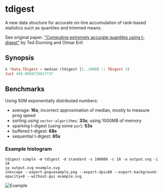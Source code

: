 # tdigest

A new data structure for accurate on-line accumulation of rank-based statistics such as quantiles and trimmed means.

See original paper: ["Computing extremely accurate quantiles using t-digest"](https://github.com/tdunning/t-digest/blob/master/docs/t-digest-paper/histo.pdf) by Ted Dunning and Otmar Ertl

## Synopsis

```hs
λ *Data.TDigest > median (tdigest [1..1000] :: TDigest 3)
Just 499.0090729817737
```

## Benchmarks


Using 50M exponentially distributed numbers:

- average: **16s**; incorrect approximation of median, mostly to measure prng speed
- sorting using `vector-algorithms`: **33s**; using 1000MB of memory
- sparking t-digest (using some `par`): **53s**
- buffered t-digest: **68s**
- sequential t-digest: **65s**

### Example histogram

```
tdigest-simple -m tdigest -d standard -s 100000 -c 10 -o output.svg -i 34
cp output.svg example.svg
inkscape --export-png=example.png --export-dpi=80 --export-background-opacity=0 --without-gui example.svg
```

![Example](https://raw.githubusercontent.com/futurice/haskell-tdigest/master/tdigest/example.png)
